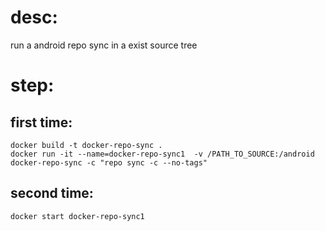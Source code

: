 # desc:
run a android repo sync in a exist source tree

# step:

## first time:
    docker build -t docker-repo-sync .
    docker run -it --name=docker-repo-sync1  -v /PATH_TO_SOURCE:/android docker-repo-sync -c "repo sync -c --no-tags"

## second time:
    docker start docker-repo-sync1

